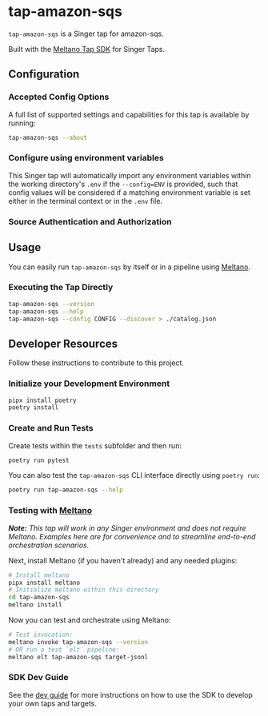 # tap-amazon-sqs

`tap-amazon-sqs` is a Singer tap for amazon-sqs.

Built with the [Meltano Tap SDK](https://sdk.meltano.com) for Singer Taps.

<!--

Developer TODO: Update the below as needed to correctly describe the install procedure. For instance, if you do not have a PyPi repo, or if you want users to directly install from your git repo, you can modify this step as appropriate.

## Installation

Install from PyPi:

```bash
pipx install tap-amazon-sqs
```

Install from GitHub:

```bash
pipx install git+https://github.com/ORG_NAME/tap-amazon-sqs.git@main
```

-->

## Configuration

### Accepted Config Options

<!--
Developer TODO: Provide a list of config options accepted by the tap.

This section can be created by copy-pasting the CLI output from:

```
tap-amazon-sqs --about --format=markdown
```
-->

A full list of supported settings and capabilities for this
tap is available by running:

```bash
tap-amazon-sqs --about
```

### Configure using environment variables

This Singer tap will automatically import any environment variables within the working directory's
`.env` if the `--config=ENV` is provided, such that config values will be considered if a matching
environment variable is set either in the terminal context or in the `.env` file.

### Source Authentication and Authorization

<!--
Developer TODO: If your tap requires special access on the source system, or any special authentication requirements, provide those here.
-->

## Usage

You can easily run `tap-amazon-sqs` by itself or in a pipeline using [Meltano](https://meltano.com/).

### Executing the Tap Directly

```bash
tap-amazon-sqs --version
tap-amazon-sqs --help
tap-amazon-sqs --config CONFIG --discover > ./catalog.json
```

## Developer Resources

Follow these instructions to contribute to this project.

### Initialize your Development Environment

```bash
pipx install poetry
poetry install
```

### Create and Run Tests

Create tests within the `tests` subfolder and
  then run:

```bash
poetry run pytest
```

You can also test the `tap-amazon-sqs` CLI interface directly using `poetry run`:

```bash
poetry run tap-amazon-sqs --help
```

### Testing with [Meltano](https://www.meltano.com)

_**Note:** This tap will work in any Singer environment and does not require Meltano.
Examples here are for convenience and to streamline end-to-end orchestration scenarios._

<!--
Developer TODO:
Your project comes with a custom `meltano.yml` project file already created. Open the `meltano.yml` and follow any "TODO" items listed in
the file.
-->

Next, install Meltano (if you haven't already) and any needed plugins:

```bash
# Install meltano
pipx install meltano
# Initialize meltano within this directory
cd tap-amazon-sqs
meltano install
```

Now you can test and orchestrate using Meltano:

```bash
# Test invocation:
meltano invoke tap-amazon-sqs --version
# OR run a test `elt` pipeline:
meltano elt tap-amazon-sqs target-jsonl
```

### SDK Dev Guide

See the [dev guide](https://sdk.meltano.com/en/latest/dev_guide.html) for more instructions on how to use the SDK to
develop your own taps and targets.
